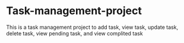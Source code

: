 # Task-management-project
This is a task management project to add task, view task, update task, delete task, view pending task, and view complited task
